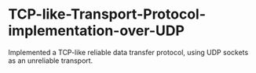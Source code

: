 # TCP-like-Transport-Protocol-implementation-over-UDP
Implemented a TCP-like reliable data  transfer protocol, using UDP sockets as an unreliable transport. 
